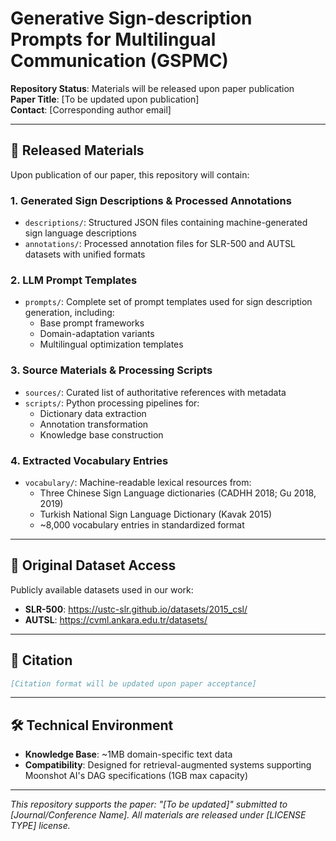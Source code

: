 # Generative Sign-description Prompts for Multilingual Communication (GSPMC)

**Repository Status**: Materials will be released upon paper publication  
**Paper Title**: [To be updated upon publication]  
**Contact**: [Corresponding author email]  

---

## 📁 Released Materials
Upon publication of our paper, this repository will contain:

### 1. Generated Sign Descriptions & Processed Annotations
- `descriptions/`: Structured JSON files containing machine-generated sign language descriptions  
- `annotations/`: Processed annotation files for SLR-500 and AUTSL datasets with unified formats

### 2. LLM Prompt Templates
- `prompts/`: Complete set of prompt templates used for sign description generation, including:
  - Base prompt frameworks
  - Domain-adaptation variants
  - Multilingual optimization templates

### 3. Source Materials & Processing Scripts
- `sources/`: Curated list of authoritative references with metadata
- `scripts/`: Python processing pipelines for:
  - Dictionary data extraction
  - Annotation transformation
  - Knowledge base construction

### 4. Extracted Vocabulary Entries
- `vocabulary/`: Machine-readable lexical resources from:
  - Three Chinese Sign Language dictionaries (CADHH 2018; Gu 2018, 2019)
  - Turkish National Sign Language Dictionary (Kavak 2015)
  - ~8,000 vocabulary entries in standardized format

---

## 🔗 Original Dataset Access
Publicly available datasets used in our work:
- **SLR-500**: https://ustc-slr.github.io/datasets/2015_csl/  
- **AUTSL**: https://cvml.ankara.edu.tr/datasets/  

---

## 📜 Citation
```bibtex
[Citation format will be updated upon paper acceptance]
```

---

## 🛠️ Technical Environment
- **Knowledge Base**: ~1MB domain-specific text data
- **Compatibility**: Designed for retrieval-augmented systems supporting Moonshot AI's DAG specifications (1GB max capacity)

---

*This repository supports the paper: "[To be updated]" submitted to [Journal/Conference Name]. All materials are released under [LICENSE TYPE] license.*  
